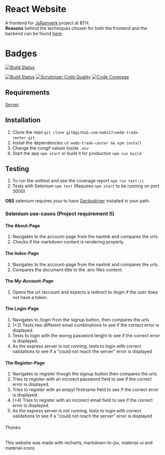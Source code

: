 # React Website
A frontend for [JsRamverk](https://jsramverk.me) project at BTH.  
**Reasons** behind the techniques chosen for both the frontend and the backend can be found [here](https://gist.github.com/mabn17/6d6016b1e5bce632f8cbdf7a29013fad).  

# Badges
[![Build Status](https://travis-ci.org/mabn17/webb-trade-center.svg?branch=master)](https://travis-ci.org/mabn17/webb-trade-center)

[![Build Status](https://scrutinizer-ci.com/g/mabn17/webb-trade-center/badges/build.png?b=master)](https://scrutinizer-ci.com/g/mabn17/webb-trade-center/build-status/master) [![Scrutinizer Code Quality](https://scrutinizer-ci.com/g/mabn17/webb-trade-center/badges/quality-score.png?b=master)](https://scrutinizer-ci.com/g/mabn17/webb-trade-center/?branch=master) [![Code Coverage](https://scrutinizer-ci.com/g/mabn17/webb-trade-center/badges/coverage.png?b=master)](https://scrutinizer-ci.com/g/mabn17/webb-trade-center/?branch=master)

## Requirements
[Server](https://github.com/mabn17/server-webb-trade-center)

## Installation
1. Clone the repo `git clone git@github.com:mabn17/webb-trade-center.git`.
2. Install the dependencies `cd webb-trade-center && npm install`
3. Change the congif values inside `.env`
3. Start the app `npm start` or build it for production `npm run build`

## Testing
1. To run the unittest and see the coverage report `npm run test:ci`
2. Tests with Selenium `npm test` (Requires `npm start` to be running on port 3000)

**OBS** selenium requires your to have [Geckodriver](https://github.com/mozilla/geckodriver/releases) installed in your path.

### Selenium use-cases (Project requirement 5)
#### The About-Page
1. Navigates to the account-page from the navlink and compares the urls.
2. Checks if the markdown content is rendering properly.

#### The Index-Page
1. Navigates to the account-page from the navlink and compares the urls.
2. Compares the document title to the .env files content.

#### The My-Account-Page
1. Opens the url /account and expects a redirect to /login if the user does not have a token.

#### The Login-Page
1. Navigates to /login from the signup button, then compares the urls
2. (+3) Tests two different email combinations to see if the correct error is displayed.
4. Tests to login with the worng password lenght to see if the correct error is displayed.
5. As the express server is not running, tests to login with correct validations to see if a "could not reach the server" error is displayed

#### The Register-Page
1. Navigates to register though the signup button then compares the urls.
2. Tries to register with an incorect password field to see if the correct error is displayed.
3. Tries to register with an empyt firstname field to see if the correct error is displayed.
3. (+4) Tries to register with an incorect email field to see if the correct error is displayed.
5. As the express server is not running, tests to login with correct validations to see if a "could not reach the server" error is displayed

###### Thanks
This website was made with recharts, markdown-to-jsx, material-ui and material-icons
